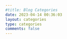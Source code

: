 ```yaml
---
#title: Blog Categories
date: 2023-04-14 00:36:03
layout: categories
type: categories
comments: false
---
```

